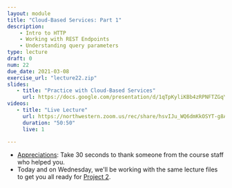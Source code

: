 ```yaml
---
layout: module
title: "Cloud-Based Services: Part 1"
description:
    - Intro to HTTP
    - Working with REST Endpoints
    - Understanding query parameters
type: lecture
draft: 0
num: 22
due_date: 2021-03-08
exercise_url: "lecture22.zip"
slides:
   - title: "Practice with Cloud-Based Services"
     url: https://docs.google.com/presentation/d/1qTpKyliKBb4zRPNFTZGqYKevn2Y_YuK2-RIbbwXWy_4/edit?usp=sharing
videos:
   - title: "Live Lecture"
     url: https://northwestern.zoom.us/rec/share/hsvIJu_WQ6dmKkOSYT-g8ANkmBo0nvagJ_FQqOQ-xVsW4UqOcGh1-pLfkLRPf6wg.g8_KhZGCwVe2rec6?startTime=1615219221000
     duration: "50:50"
     live: 1

---
```


* <a href="https://forms.gle/K6H35f1g2NrX6MxZ8" target="_blank">Appreciations</a>: Take 30 seconds to thank someone from the course staff who helped you.
* Today and on Wednesday, we'll be working with the same lecture files to get you all ready for [Project 2](../assignments/p2).